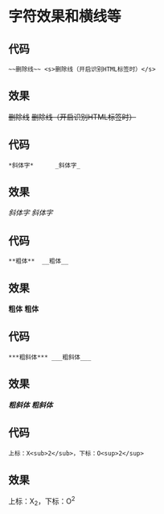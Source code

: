# 字符效果和横线等  

## 代码 

`~~删除线~~ <s>删除线（开启识别HTML标签时）</s>`

## 效果  
~~删除线~~ <s>删除线（开启识别HTML标签时）</s>

## 代码  
`*斜体字*      _斜体字_  `

## 效果  
*斜体字*      _斜体字_  

## 代码  
`**粗体**  __粗体__  `

## 效果  
**粗体**  __粗体__  

## 代码  
`***粗斜体*** ___粗斜体___  `

## 效果  
***粗斜体*** ___粗斜体___  

## 代码  
`上标：X<sub>2</sub>，下标：O<sup>2</sup>  `

## 效果  
上标：X<sub>2</sub>，下标：O<sup>2</sup>  
